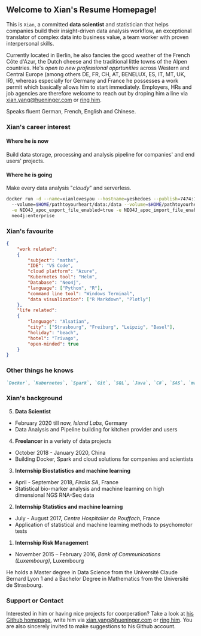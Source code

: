 ## Welcome to Xian's Resume Homepage!

  This is `Xian`, a committed __data scientist__ and statistician that helps companies build their insight-driven data analysis workflow, an exceptional translator of complex data into business value, a team worker with proven interpersonal skills.  
  
  Currently located in Berlin, he also fancies the good weather of the French Côte d'Azur, the Dutch cheese and the traditional little towns of the Alpen countries. He's _open to new professional opprtunities_ across Western and Central Europe (among others DE, FR, CH, AT, BENELUX, ES, IT, MT, UK, IR), whereas especially for Germany and France he possesses a work permit which basically allows him to start immediately. Employers, HRs and job agencies are therefore welcome to reach out by droping him a line via [xian.yang@hueninger.com](mailto:xian.yang@hueninger.com) or [ring him](+33695634584).  
  
  Speaks fluent German, French, English and Chinese.

### Xian's career interest

#### Where he is now
Build data storage, processing and analysis pipeline for companies' and end users' projects.
#### Where he is going
Make every data analysis "_cloudy_" and serverless.
```sh
docker run -d --name=xianlovesyou --hostname=yeshedoes --publish=7474:7474 --publish=7687:7687 --volume=$HOME/pathtoyourheart/import:/import \ 
  --volume=$HOME/pathtoyourheart/data:/data --volume=$HOME/pathtoyourheart/plugins:/plugins --volume=$HOME/pathtoyourheart/conf:/conf --env NEO4JLABS_PLUGINS='[\"apoc\"]' \
  -e NEO4J_apoc_export_file_enabled=true -e NEO4J_apoc_import_file_enabled=true -e NEO4J_apoc_import_file_use__neo4j__config=true -e NEO4J_dbms_security_procedures_unrestricted=apoc.\* --env NEO4J_dbms_memory_pagecache_size=4G --env NEO4J_dbms_memory_heap_max__size=8G --env NEO4J_AUTH=neo4j/youllneverknowxianspassword --env NEO4J_ACCEPT_LICENSE_AGREEMENT=yes  --env NEO4J_dbms_connector_https_advertised__address="localhost:7473" --env NEO4J_dbms_connector_http_advertised__address="localhost:7474"  --env NEO4J_dbms_connector_bolt_advertised__address="localhost:7687" \
  neo4j:enterprise
``` 
### Xian's favourite
```json
{
    "work related":
    {
        "subject": "maths",
        "IDE": "VS Code",
        "cloud platform": "Azure",
        "Kubernetes tool": "Helm",
        "Database": "Neo4j",
        "language": ["Python", "R"],
        "command line tool": "Windows Terminal",
        "data visualization": ["R Markdown", "Plotly"]
    },
    "life related":
    {
        "language": "Alsatian",
        "city": ["Strasbourg", "Freiburg", "Leipzig", "Basel"],
        "holiday": "beach",
        "hotel": "Trivago",
        "open-minded": true
    }        
}
```
### Other things he knows
```markdown
`Docker`, `Kubernetes`, `Spark`, `Git`, `SQL`, `Java`, `C#`, `SAS`, `machine learning`, `statistics`, `make sushis` and many more.
```

### Xian's background

5. __Data Scientist__
  - February 2020 till now, _Island Labs_, Germany
  - Data Analysis and Pipeline building for kitchen provider and users  
4. __Freelancer__ in a veriety of data projects
  - October 2018 - January 2020, China
  - Building Docker, Spark and cloud solutions for companies and scientists
3. __Internship Biostatistics and machine learning__
  - April - September 2018, _Firalis SA_, France
  - Statistical bio-marker analysis and machine learning on high dimensional NGS RNA-Seq data
2. __Internship Statistics and machine learning__
  - July - August 2017, _Centre Hospitalier de Rouffach_, France
  - Application of statistical and machine learning methods to psychomotor tests 
1. __Internship Risk Management__
  - November 2015 – February 2016, _Bank of Communications (Luxembourg)_, Luxembourg
   
  He holds a Master degree in Data Science from the Université Claude Bernard Lyon 1 and a Bachelor Degree in Mathematics from the Université de Strasbourg.

### Support or Contact

  Interested in him or having nice projects for coorperation? Take a look at [his Github homepage](https://github.com/Alsaxian), write him via [xian.yang@hueninger.com](mailto:xian.yang@hueninger.com) or [ring him](+33695634584). You are also sincerely invited to make suggestions to his Github account.
